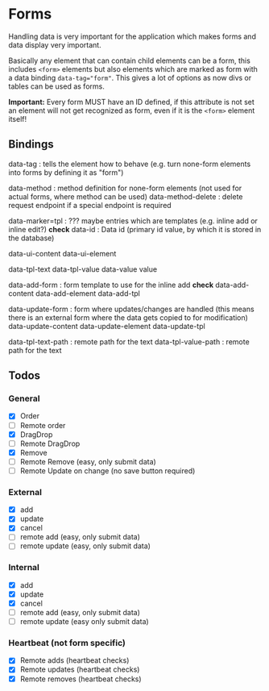 # Forms

Handling data is very important for the application which makes forms and data display very important.

Basically any element that can contain child elements can be a form, this includes `<form>` elements but also elements which are marked as form with a data binding `data-tag="form"`. This gives a lot of options as now divs or tables can be used as forms.

**Important:** Every form MUST have an ID defined, if this attribute is not set an element will not get recognized as form, even if it is the `<form>` element itself!

## Bindings

data-tag : tells the element how to behave (e.g. turn none-form elements into forms by defining it as "form")

data-method : method definition for none-form elements (not used for actual forms, where method can be used)
data-method-delete : delete request endpoint if a special endpoint is required

data-marker=tpl : ??? maybe entries which are templates (e.g. inline add or inline edit?) **check**
data-id : Data id (primary id value, by which it is stored in the database)

data-ui-content
data-ui-element

data-tpl-text
data-tpl-value
data-value
value

data-add-form : form template to use for the inline add **check**
data-add-content
data-add-element
data-add-tpl

data-update-form : form where updates/changes are handled (this means there is an external form where the data gets copied to for modification)
data-update-content
data-update-element
data-update-tpl

data-tpl-text-path : remote path for the text
data-tpl-value-path : remote path for the text

## Todos

### General
- [x] Order
- [ ] Remote order
- [x] DragDrop
- [ ] Remote DragDrop
- [x] Remove
- [ ] Remote Remove (easy, only submit data)
- [ ] Remote Update on change (no save button required)

### External
- [x] add
- [x] update
- [x] cancel
- [ ] remote add (easy, only submit data)
- [ ] remote update (easy, only submit data)

### Internal
- [x] add
- [x] update
- [x] cancel
- [ ] remote add (easy, only submit data)
- [ ] remote update (easy only submit data)

### Heartbeat (not form specific)
- [x] Remote adds (heartbeat checks)
- [x] Remote updates (heartbeat checks)
- [x] Remote removes (heartbeat checks)
